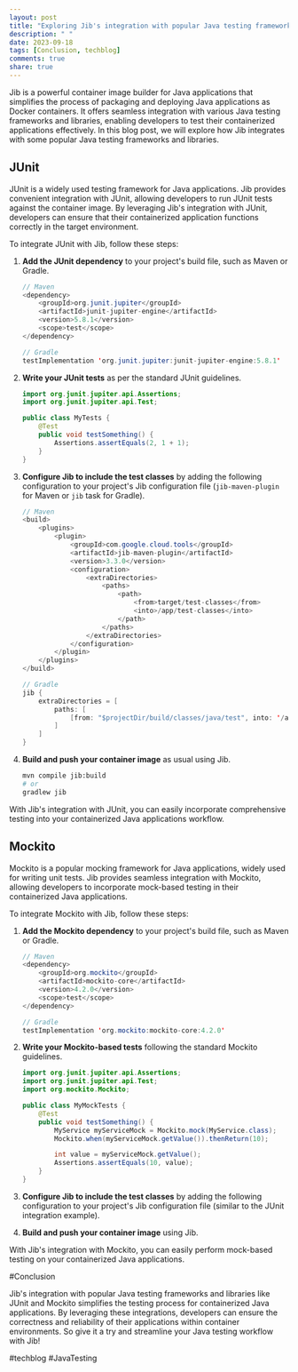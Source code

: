 ```yaml
---
layout: post
title: "Exploring Jib's integration with popular Java testing frameworks and libraries"
description: " "
date: 2023-09-18
tags: [Conclusion, techblog]
comments: true
share: true
---
```


Jib is a powerful container image builder for Java applications that simplifies the process of packaging and deploying Java applications as Docker containers. It offers seamless integration with various Java testing frameworks and libraries, enabling developers to test their containerized applications effectively. In this blog post, we will explore how Jib integrates with some popular Java testing frameworks and libraries.

## JUnit

JUnit is a widely used testing framework for Java applications. Jib provides convenient integration with JUnit, allowing developers to run JUnit tests against the container image. By leveraging Jib's integration with JUnit, developers can ensure that their containerized application functions correctly in the target environment.

To integrate JUnit with Jib, follow these steps:

1. **Add the JUnit dependency** to your project's build file, such as Maven or Gradle.

   ```java
   // Maven
   <dependency>
       <groupId>org.junit.jupiter</groupId>
       <artifactId>junit-jupiter-engine</artifactId>
       <version>5.8.1</version>
       <scope>test</scope>
   </dependency>

   // Gradle
   testImplementation 'org.junit.jupiter:junit-jupiter-engine:5.8.1'
   ```

2. **Write your JUnit tests** as per the standard JUnit guidelines.

   ```java
   import org.junit.jupiter.api.Assertions;
   import org.junit.jupiter.api.Test;

   public class MyTests {
       @Test
       public void testSomething() {
           Assertions.assertEquals(2, 1 + 1);
       }
   }
   ```

3. **Configure Jib to include the test classes** by adding the following configuration to your project's Jib configuration file (`jib-maven-plugin` for Maven or `jib` task for Gradle).

   ```java
   // Maven
   <build>
       <plugins>
           <plugin>
               <groupId>com.google.cloud.tools</groupId>
               <artifactId>jib-maven-plugin</artifactId>
               <version>3.3.0</version>
               <configuration>
                   <extraDirectories>
                       <paths>
                           <path>
                               <from>target/test-classes</from>
                               <into>/app/test-classes</into>
                           </path>
                       </paths>
                   </extraDirectories>
               </configuration>
           </plugin>
       </plugins>
   </build>

   // Gradle
   jib {
       extraDirectories = [
           paths: [
               [from: "$projectDir/build/classes/java/test", into: '/app/test-classes']
           ]
       ]
   }
   ```

4. **Build and push your container image** as usual using Jib.

   ```bash
   mvn compile jib:build
   # or
   gradlew jib
   ```

With Jib's integration with JUnit, you can easily incorporate comprehensive testing into your containerized Java applications workflow.

## Mockito

Mockito is a popular mocking framework for Java applications, widely used for writing unit tests. Jib provides seamless integration with Mockito, allowing developers to incorporate mock-based testing in their containerized Java applications.

To integrate Mockito with Jib, follow these steps:

1. **Add the Mockito dependency** to your project's build file, such as Maven or Gradle.

   ```java
   // Maven
   <dependency>
       <groupId>org.mockito</groupId>
       <artifactId>mockito-core</artifactId>
       <version>4.2.0</version>
       <scope>test</scope>
   </dependency>

   // Gradle
   testImplementation 'org.mockito:mockito-core:4.2.0'
   ```

2. **Write your Mockito-based tests** following the standard Mockito guidelines.

   ```java
   import org.junit.jupiter.api.Assertions;
   import org.junit.jupiter.api.Test;
   import org.mockito.Mockito;

   public class MyMockTests {
       @Test
       public void testSomething() {
           MyService myServiceMock = Mockito.mock(MyService.class);
           Mockito.when(myServiceMock.getValue()).thenReturn(10);

           int value = myServiceMock.getValue();
           Assertions.assertEquals(10, value);
       }
   }
   ```

3. **Configure Jib to include the test classes** by adding the following configuration to your project's Jib configuration file (similar to the JUnit integration example).

4. **Build and push your container image** using Jib.

With Jib's integration with Mockito, you can easily perform mock-based testing on your containerized Java applications.

#Conclusion

Jib's integration with popular Java testing frameworks and libraries like JUnit and Mockito simplifies the testing process for containerized Java applications. By leveraging these integrations, developers can ensure the correctness and reliability of their applications within container environments. So give it a try and streamline your Java testing workflow with Jib!

#techblog #JavaTesting